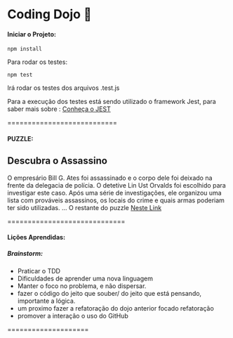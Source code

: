 
# Coding Dojo :mount_fuji:
#### Iniciar o Projeto:

```npm install```

Para rodar os testes:

```npm test```

Irá rodar os testes dos arquivos <arquivo>.test.js

Para a execução dos testes está sendo utilizado o framework Jest, para saber mais sobre :
[Conheça o JEST](https://jestjs.io/ "Clique e acesse agora!")


===========================

#### PUZZLE:
## Descubra o Assassino
O empresário Bill G. Ates foi assassinado e o corpo dele foi deixado na frente da delegacia de polícia. O detetive Lin Ust Orvalds foi escolhido para investigar este caso. Após uma série de investigações, ele organizou uma lista com prováveis assassinos, os locais do crime e quais armas poderiam ter sido utilizadas.
...
O restante do puzzle [Neste Link](http://dojopuzzles.com/problemas/exibe/descubra-o-assassino/)

=============================

#### Lições Aprendidas:

##### Brainstorm:
   * Praticar o TDD
   * Dificuldades de aprender uma nova linguagem
   * Manter o foco no problema, e não dispersar.
   * fazer o código do jeito que souber/ do jeito que está pensando, importante a lógica.
   * um proximo fazer a refatoração do dojo anterior focado refatoração 
   * promover a interação o uso do GitHub  

====================

